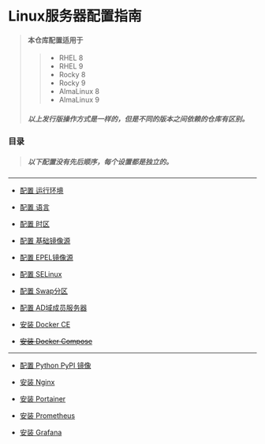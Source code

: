 Linux服务器配置指南
=
> #### 本仓库配置适用于
>> - RHEL 8
>> - RHEL 9
>> - Rocky 8
>> - Rocky 9
>> - AlmaLinux 8
>> - AlmaLinux 9
> ##### 以上发行版操作方式是一样的，但是不同的版本之间依赖的仓库有区别。

### 目录
> ##### 以下配置没有先后顺序，每个设置都是独立的。
---

- [配置 运行环境](guide/00_boot_mode.md)

- [配置 语言](guide/01_language.md)

- [配置 时区](guide/02_timezone.md)

- [配置 基础镜像源](guide/03_mirrors.md)

- [配置 EPEL镜像源](guide/09_epel.md)

- [配置 SELinux](guide/04_SELinux.md)

- [配置 Swap分区](guide/15_swap.md)

- [配置 AD域成员服务器](guide/05_windows_domain.md)

- [安装 Docker CE](guide/06_docker-ce.md)

- ~~[安装 Docker Compose](guide/07_docker-compose.md)~~

---

- [配置 Python PyPI 镜像](guide/08_python_pypi.md)

- [安装 Nginx](guide/11_nginx.md)

- [安装 Portainer](guide/10_portainer.md)

- [安装 Prometheus](guide/12_prometheus.md)

- [安装 Grafana](guide/13_grafana.md)
